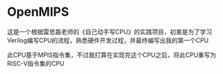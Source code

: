 <!--
 * @Author: Groot
 * @Date: 2022-02-10 06:12:30
 * @LastEditTime: 2022-02-10 08:18:01
 * @LastEditors: Groot
 * @Description: 
 * @FilePath: /groot/openMIPS/README.md
 * 版权声明
-->
# OpenMIPS
这是一个根据雷思磊老师的《自己动手写CPU》的实践项目，初衷是为了学习Verilog编写CPU的流程，熟悉硬件开发过程，并最终编写出我的第一个CPU

此CPU基于MPIS指令集，不过我打算在实现完这个CPU之后，将此CPU重写为RISC-V指令集的CPU
